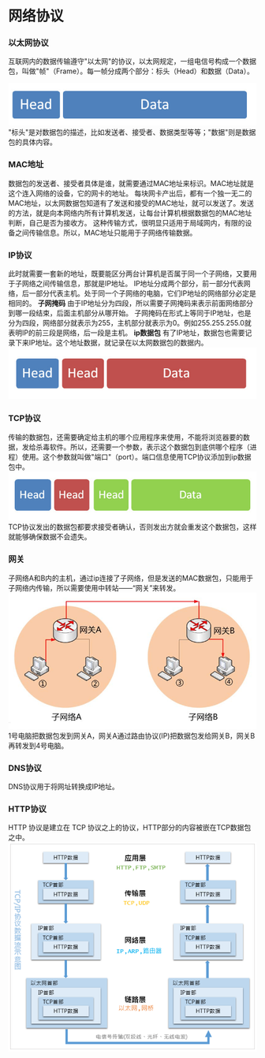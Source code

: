 网络协议
===

###  以太网协议
互联网内的数据传输遵守"以太网"的协议，以太网规定，一组电信号构成一个数据包，叫做"帧"（Frame）。每一帧分成两个部分：标头（Head）和数据（Data）。

![](./相关文件/11.1.png)
"标头"是对数据包的描述，比如发送者、接受者、数据类型等等；"数据"则是数据包的具体内容。

###  MAC地址
数据包的发送者、接受者具体是谁，就需要通过MAC地址来标识。MAC地址就是这个连入网络的设备，它的网卡的地址。
每块网卡产出后，都有一个独一无二的MAC地址，以太网数据包知道有了发送和接受的MAC地址，就可以发送了。发送的方法，就是向本网络内所有计算机发送，让每台计算机根据数据包的MAC地址判断，自己是否为接收方。
这种传输方式，很明显只适用于局域网内，有限的设备之间传输信息。所以，MAC地址只能用于子网络传输数据。

###  IP协议
此时就需要一套新的地址，既要能区分两台计算机是否属于同一个子网络，又要用于子网络之间传输信息，那就是IP地址。
IP地址分成两个部分，前一部分代表网络，后一部分代表主机。处于同一个子网络的电脑，它们IP地址的网络部分必定是相同的。
**子网掩码**
由于IP地址分为四段，所以需要子网掩码来表示前面网络部分到哪一段结束，后面主机部分从哪开始。
子网掩码在形式上等同于IP地址，也是分为四段，网络部分就表示为255，主机部分就表示为0。例如255.255.255.0就表明IP的前三段是网络，后一段是主机。
**ip数据包**
有了IP地址，数据包也需要记录下来IP地址。这个地址数据，就记录在以太网数据包的数据内。
![](./相关文件/11.2.png)

###  TCP协议
传输的数据包，还需要确定给主机的哪个应用程序来使用，不能将浏览器要的数据，发给杀毒软件。所以，还需要一个参数，表示这个数据包到底供哪个程序（进程）使用。这个参数就叫做"端口"（port）。端口信息使用TCP协议添加到ip数据包中。
![](./相关文件/11.3.png)
TCP协议发出的数据包都要求接受者确认，否则发出方就会重发这个数据包，这样就能够确保数据不会遗失。

###  网关
子网络A和B内的主机，通过ip连接了子网络，但是发送的MAC数据包，只能用于子网络内传输，所以需要使用中转站——“网关”来转发。
![](./相关文件/11.4.jpg)
1号电脑把数据包发到网关A，网关A通过路由协议(IP)把数据包发给网关B，网关B再转发到4号电脑。

###  DNS协议
DNS协议用于将网址转换成IP地址。

###  HTTP协议
HTTP 协议是建立在 TCP 协议之上的协议，HTTP部分的内容被嵌在TCP数据包之中。
![](./相关文件/11.5.png)